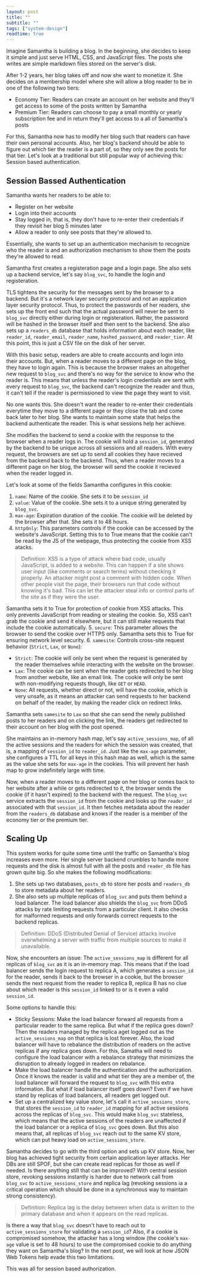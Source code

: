 ```yaml
---
layout: post
title: ""
subtitle: ""
tags: ["system-design"]
readtime: true
---
```


Imagine Samantha is building a blog. In the beginning, she decides to keep it simple and just serve HTML, CSS, and JavaScript files. The posts she writes are simple markdown files stored on the server's disk.

After 1-2 years, her blog takes off and now she want to monetize it. She decides on a membership model where she will allow a blog reader to be in one of the following two tiers:
- Economy Tier: Readers can create an account on her website and they'll get access to some of the posts written by Samantha
- Premium Tier: Readers can choose to pay a small monthly or yearly subscription fee and in return they'll get access to a all of Samantha's posts

For this, Samantha now has to modify her blog such that readers can have their own personal accounts. Also, her blog's backend should be able to figure out which tier the reader is a part of, so they only see the posts for that tier. Let's look at a traditional but still popular way of achieving this: Session based authentication.

## Session Bassed Authentication

Samantha wants her readers to be able to:
- Register on her website
- Login into their accounts
- Stay logged in, that is, they don't have to re-enter their credentials if they revisit her blog 5 minutes later
- Allow a reader to only see posts that they're allowed to.

Essentially, she wants to set up an authentication mechanism to recognize who the reader is and an authorization mechanism to show them the posts they're allowed to read.

Samantha first creates a registeration page and a login page. She also sets up a backend service, let's say `blog_svc`, to handle the login and registeration. 

TLS tightens the security for the messages sent by the browser to a backend. But it's a network layer security protocol and not an application layer security protocol. Thus, to protect the passwords of her readers, she sets up the front end such that the actual password will never be sent to `blog_svc` directly either during login or registeration. Rather, the password will be hashed in the browser itself and then sent to the backend. She also sets up a `readers_db` database that holds information about each reader, like `reader_id`, `reader_email`, `reader_name`, `hashed_password`, and `reader_tier`. At this point, this is just a CSV file on the disk of her server.

With this basic setup, readers are able to create accounts and login into their accounts. But, when a reader moves to a different page on the blog, they have to login again. This is because the browser makes an altogether new request to `blog_svc` and there's no way for the service to know who the reader is. This means that unless the reader's login credentials are sent with every request to `blog_svc`, the backend can't recognize the reader and thus, it can't tell if the reader is permissioned to view the page they want to visit. 

No one wants this. She doesn't want the reader to re-enter their credentials everytime they move to a different page or they close the tab and come back later to her blog. She wants to maintain some state that helps the backend authenticate the reader. This is what sessions help her achieve.

She modifies the backend to send a cookie with the response to the browser when a reader logs in. The cookie will hold a `session_id`, generated by the backend to be unique across all sessions and all readers. With every request, the browsers are set up to send all cookies they have recieved from the backend back to the backend. Thus, when a reader moves to a different page on her blog, the browser will send the cookie it recieved when the reader logged in.

Let's look at some of the fields Samantha configures in this cookie:
1. `name`: Name of the cookie. She sets it to be `session_id`
2. `value`: Value of the cookie. She sets it to a unique string generated by `blog_svc`.
3. `max-age`: Expiration duration of the cookie. The cookie will be deleted by the browser after that. She sets it to 48 hours.
4. `httpOnly`: This parameters controls if the cookie can be accessed by the website's JavaScript. Setting this to to True means that the cookie can't be read by the JS of the webpage, thus protecting the cookie from XSS atacks. 

  > Definition: XSS is a type of attack where bad code, usually JavaScript, is added to a website. This can happen if a site shows user input (like comments or search terms) without checking it properly. An attacker might post a comment with hidden code. When other people visit the page, their browsers run that code without knowing it's bad. This can let the attacker steal info or control parts of the site as if they were the user.

  Samantha sets it to True for protection of cookie from XSS attacks. This only prevents JavaScript from reading or stealing the cookie. So, XSS can’t grab the cookie and send it elsewhere, but it can still make requests that include the cookie automatically. 
5. `secure`: This parameter allows the browser to send the cookie over HTTPS only. Samantha sets this to True for ensuring network level security.
6. `samesite`:  Controls cross-site request behavior (`Strict`, `Lax`, or `None`):
  - `Strict`: The cookie will only be sent when the request is generated by the reader themselves while interacting with the website on the browser.
  - `Lax`: The cookie can be sent when the reader gets redirected to her blog from another website, like an email link. The cookie will only be sent with non-modifying requests though, like `GET` or `HEAD`.
  - `None`: All requests, whether direct or not, will have the cookie, which is very unsafe, as it means an attacker can send requests to her backend on behalf of the reader, by making the reader click on redirect links.

  Samantha sets `samesite` to `Lax` so that she can send the newly published posts to her readers and on clicking the link, the readers get redirected to their account on her blog with the post opened.


She maintains an in-memory hash map, let's say `active_sessions_map`, of all the active sessions and the readers for which the session was created, that is, a mapping of `session_id` to `reader_id`. Just like the `max-age` parameter, she configures a TTL for all keys in this hash map as well, which is the same as the value she sets for `max-age` in the cookies. This will prevent her hash map to grow indefinitely large with time.

Now, when a reader moves to a different page on her blog or comes back to her website after a while or gets redirected to it, the browser sends the cookie (if it hasn't expired) to the backend with the request. The `blog_svc` service extracts the `session_id` from the cookie and looks up the `reader_id` associated with that `session_id`. It then fetches metadata about the reader from the `readers_db` database and knows if the reader is a member of the economy tier or the premium tier.

## Scaling Up

This system works for quite some time until the traffic on Samantha's blog increases even more. Her single server backend crumbles to handle more requests and the disk is almost full with all the posts and `reader_db` file has grown quite big. So she makes the following modifications:
1. She sets up two databases, `posts_db` to store her posts and `readers_db` to store metadata about her readers.
2. She also sets up multiple replicas of `blog_svc` and puts them behind a load balancer. The load balancer also shields the `blog_svc` from DDoS attacks by rate limiting requests from a particular client. It also checks for malformed requests and only forwards correct requests to the backend replicas.

> Definition: DDoS (Distributed Denial of Service) attacks involve overwhelming a server with traffic from multiple sources to make it unavailable.

Now, she encounters an issue: The `active_sessions_map` is different for all replicas of `blog_svc` as it is an in-memory map. This means that if the load balancer sends the login request to replica A, which generates a `session_id` for the reader, sends it back to the browser in a cookie, but the browser sends the next request from the reader to replica B, replica B has no clue about which reader is this `session_id` linked to or is it even a valid `session_id`.

Some options to handle this:
- Sticky Sessions: Make the load balancer forward all requests from a particular reader to the same replica. But what if the replica goes down? Then the readers managed by the replica aget logged out as the `active_sessions_map` on that replica is lost forever. Also, the load balancer will have to rebalance the distribution of readers on the active replicas if any replica goes down. For this, Samatha will need to configure the load balancer with a rebalance strategy that minimizes the disruption to already logged in readers on rebalance.
- Make the load balancer handle the authentication and the authorization. Once it knows the reader is valid and what tier they are a member of, the load balancer will forward the request to `blog_svc` with this extra information. But what if load balancer itself goes down? Even if we have stand by replicas of load balancers, all readers get logged out.
- Set up a centralized key value store, let's call it `active_sessions_store`, that stores the `session_id` to `reader_id` mapping for all active sessions across the replicas of `blog_svc`. This would make `blog_svc` stateless, which means that the active sessions of the readers are unaffected if the load balancer or a replica of `blog_svc` goes down. But this also means that, all replicas of `blog_svc` reach out to the same KV store, which can put heavy load on `active_sessions_store`.

Samantha decides to go with the third option and sets up KV store. Now, her blog has achieved tight security from certain application layer attacks. Her DBs are still SPOF, but she can create read replicas for those as well if needed. Is there anything still that can be improved? With central session store, revoking sessions instantly is harder due to network call from `blog_svc` to `active_sessions_store` and replica lag (revoking sessions ia a critical operation which should be done in a synchronous way to maintain strong consistency).

> Definition: Replica lag is the delay between when data is written to the primary database and when it appears on the read replicas.

Is there a way that `blog_svc` doesn't have to reach out to `active_sessions_store` for validating a `session_id`? Also, if a cookie is compromised somehow, the attacker has a long window (the cookie's `max-age` value is set to 48 hours) to use the compromised cookie to do anything they want on Samantha's blog? In the next post, we will look at how JSON Web Tokens help evade this two limitations.

This was all for session based authorization. 




